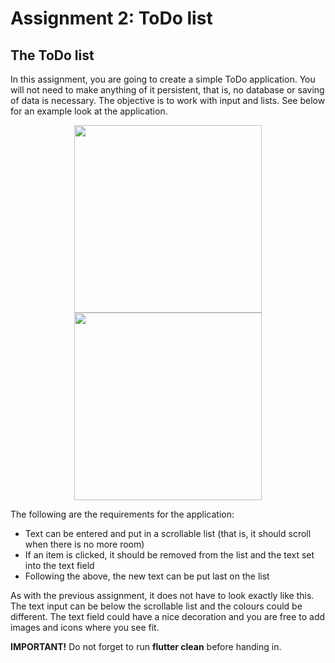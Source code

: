 # Assignment 2: ToDo list

## The ToDo list

In this assignment, you are going to create a simple ToDo application. You will not need to make anything of it persistent, that is, no database or saving of data is necessary. The objective is to work with input and lists. See below for an example look at the application.

<div style="text-align: center;">
  <img src="/images/todo1.jpg" width="300" />
  <img src="/images/todo2.jpg" width="300" /> 
</div>


The following are the requirements for the application:

- Text can be entered and put in a scrollable list (that is, it should scroll when there is no more room)
- If an item is clicked, it should be removed from the list and the text set into the text field
- Following the above, the new text can be put last on the list

As with the previous assignment, it does not have to look exactly like this. The text input can be below the scrollable list and the colours could be different. The text field could have a nice decoration and you are free to add images and icons where you see fit.

**IMPORTANT!**
Do not forget to run **flutter clean** before handing in.
